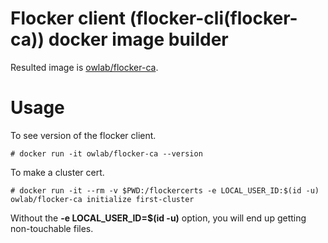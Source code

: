 # Flocker client (flocker-cli(flocker-ca)) docker image builder
Resulted image is [owlab/flocker-ca](https://hub.docker.com/r/owlab/flocker-ca/).

# Usage

To see version of the flocker client.
```
# docker run -it owlab/flocker-ca --version
```

To make a cluster cert.
```
# docker run -it --rm -v $PWD:/flockercerts -e LOCAL_USER_ID:$(id -u) owlab/flocker-ca initialize first-cluster
```
Without the **-e LOCAL_USER_ID=$(id -u)** option, you will end up getting non-touchable files.
